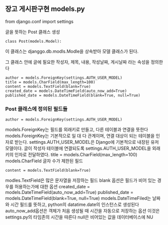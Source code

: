 ## 장고 게시판구현  models.py 
from django.conf import settings

글을 뜻하는 Post 클래스 생성

    class Post(models.Model):
이 클래스는 djanggo.db.modls.Modle을 상속받아
모델 클래스가 된다.

그 클래스 안에
글에 필요한 작성자, 제목, 내용, 작성날짜, 게시날짜 라는 속성을 정의한다

    author = models.ForeignKey(settings.AUTH_USER_MODEL)
    title = models.CharField(max_length=100)
    content = models.TextField(blank=True)
    created_date = models.DateTimeField(auto_now_add=True)
    published_date = models.DateTimeField(blank=True, null=True)
### Post 클래스에 정의된 필드들
    author = models.ForeignKey(settings.AUTH_USER_MODEL)
models.ForeignKey는 필드를 외래키로 만들고, 다른 테이블과 연결을 뜻한다
models.ForeignKey는 기본적으로 일 대 다 관계이며, 연결 대상이 되는 테이블을 인자로 받는다.
settings.AUTH_USER_MODEL은 Django에 기본적으로 내장된 유저 모델이다.
글이 작성자 테이블에 연결되도록 settings.AUTH_USER_MODEL을 외래키의 인자로 전달하였다.
    title = models.CharField(max_length=100)
models.CharField 글자 수가 제한된 필드

    content = models.TextField(blank=True)
 modles.TextField은 많은 문자열을 저장하는 필드
 blank 옵션은 필드가 비어 있는 경우를 허용하는가에 대한 옵션
    created_date = models.DateTimeField(auto_now_add=True)
    published_date = models.DateTimeField(blank=True, null=True)
    models.DateTimeFiled는 날짜와 시간 필드를 뜻하고, python의 datatime.date의 인스턴스로 생성된다
    auto_now_add옵션은 객체가 처음 생성될 때 시간을 자동으로 저장하는 옵션 이것은 settings.py의 타임존의 시간을 따른다
    null은 비어있는 값을 데이터베이스에 NU
<!--stackedit_data:
eyJoaXN0b3J5IjpbLTEwMDgzODM2MTldfQ==
-->